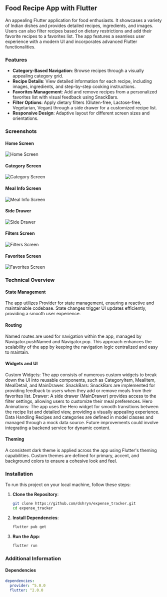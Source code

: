 ## Food Recipe App with Flutter

An appealing Flutter application for food enthusiasts. It showcases a variety of Indian dishes and provides detailed recipes, ingredients, and images. Users can also filter recipes based on dietary restrictions and add their favorite recipes to a favorites list. The app features a seamless user experience with a modern UI and incorporates advanced Flutter functionalities.


### Features

- **Category-Based Navigation**: Browse recipes through a visually appealing category grid.
- **Recipe Details**: View detailed information for each recipe, including images, ingredients, and step-by-step cooking instructions.
- **Favorites Management**: Add and remove recipes from a personalized favorites list with visual feedback using SnackBars.
- **Filter Options**: Apply dietary filters (Gluten-free, Lactose-free, Vegetarian, Vegan) through a side drawer for a customized recipe list.
- **Responsive Design**: Adaptive layout for different screen sizes and orientations.


### Screenshots

#### Home Screen
![Home Screen](‪assets/images/home_screen.jpg)

#### Category Screen
![Category Screen](‪D:\category_detail_screen.jpg)

#### Meal Info Screen
![Meal Info Screen](‪assets/images/meal_screen.jpg)

#### Side Drawer
![Side Drawer](assets/images/side_drawer.jpg)

#### Filters Screen
![Filters Screen](assets/images/filters_screen.jpg)

#### Favorites Screen
![Favorites Screen](‪assets/images/favorites_screen.jpg)


### Technical Overview

#### State Management
The app utilizes Provider for state management, ensuring a reactive and maintainable codebase. State changes trigger UI updates efficiently, providing a smooth user experience.

#### Routing
Named routes are used for navigation within the app, managed by Navigator.pushNamed and Navigator.pop. This approach enhances the scalability of the app by keeping the navigation logic centralized and easy to maintain.

#### Widgets and UI
Custom Widgets: The app consists of numerous custom widgets to break down the UI into reusable components, such as CategoryItem, MealItem, MealDetail, and MainDrawer.
SnackBars: SnackBars are implemented for providing feedback to users when they add or remove meals from their favorites list.
Drawer: A side drawer (MainDrawer) provides access to the filter settings, allowing users to customize their meal preferences.
Hero Animations: The app uses the Hero widget for smooth transitions between the recipe list and detailed view, providing a visually appealing experience.
Data Handling
Recipes and categories are defined in model classes and managed through a mock data source. Future improvements could involve integrating a backend service for dynamic content.

#### Theming
A consistent dark theme is applied across the app using Flutter's theming capabilities. Custom themes are defined for primary, accent, and background colors to ensure a cohesive look and feel.


### Installation

To run this project on your local machine, follow these steps:

1. **Clone the Repository**:
    ```bash
    git clone https://github.com/dshryn/expense_tracker.git
    cd expense_tracker
    ```

2. **Install Dependencies**:
    ```bash
    flutter pub get
    ```

3. **Run the App**:
    ```bash
    flutter run
    ```


### Additional Information

#### Dependencies

```yaml
dependencies:
  provider: ^5.0.0
  flutter: ^2.0.0
